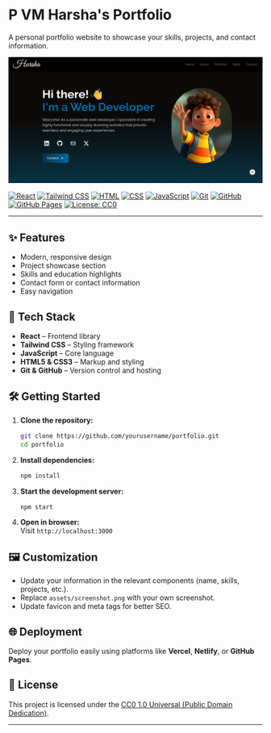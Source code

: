# P VM Harsha's Portfolio

A personal portfolio website to showcase your skills, projects, and contact information.

![Project Screenshot](project_screenshot.png)


[![React](https://img.shields.io/badge/React-20232A?logo=react&logoColor=61DAFB)](https://react.dev/)
[![Tailwind CSS](https://img.shields.io/badge/Tailwind_CSS-38B2AC?logo=tailwind-css&logoColor=white)](https://tailwindcss.com/)
[![HTML](https://img.shields.io/badge/HTML5-E34F26?logo=html5&logoColor=white)](https://developer.mozilla.org/en-US/docs/Web/HTML)
[![CSS](https://img.shields.io/badge/CSS3-1572B6?logo=css&logoColor=white)](https://developer.mozilla.org/en-US/docs/Web/CSS)
[![JavaScript](https://img.shields.io/badge/JavaScript-F7DF1E?logo=javascript&logoColor=black)](https://developer.mozilla.org/en-US/docs/Web/JavaScript)
[![Git](https://img.shields.io/badge/Git-F05032?logo=git&logoColor=white)](https://git-scm.com/)
[![GitHub](https://img.shields.io/badge/GitHub-181717?logo=github&logoColor=white)](https://github.com/)
[![GitHub Pages](https://img.shields.io/badge/GitHub_Pages-121013?logo=github&logoColor=white)](https://pages.github.com/)
[![License: CC0](https://img.shields.io/badge/License-CC0_1.0-lightgrey.svg)](LICENSE)

---

## ✨ Features

- Modern, responsive design
- Project showcase section
- Skills and education highlights
- Contact form or contact information
- Easy navigation

## 🚀 Tech Stack

- **React** – Frontend library
- **Tailwind CSS** – Styling framework
- **JavaScript** – Core language
- **HTML5 & CSS3** – Markup and styling
- **Git & GitHub** – Version control and hosting

## 🛠️ Getting Started

1. **Clone the repository:**
   ```bash
   git clone https://github.com/yourusername/portfolio.git
   cd portfolio
   ```

2. **Install dependencies:**
   ```bash
   npm install
   ```

3. **Start the development server:**
   ```bash
   npm start
   ```

4. **Open in browser:**  
   Visit `http://localhost:3000`

## 🖼️ Customization

- Update your information in the relevant components (name, skills, projects, etc.).
- Replace `assets/screenshot.png` with your own screenshot.
- Update favicon and meta tags for better SEO.

## 🌐 Deployment

Deploy your portfolio easily using platforms like **Vercel**, **Netlify**, or **GitHub Pages**.

## 📄 License

This project is licensed under the [CC0 1.0 Universal (Public Domain Dedication)](LICENSE).

---